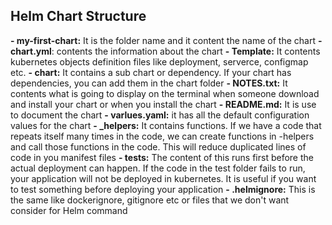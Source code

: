 ## Helm Chart Structure
**- my-first-chart:** It is the folder name and it content the name of the chart
**- chart.yml**: contents the information about the chart
**- Template:** It contents kubernetes objects definition files like deployment, serverce, configmap etc.
**- chart:** It contains a sub chart or dependency. If your chart has dependencies, you can add them in the chart folder
**- NOTES.txt:** It contents what is going to display on the terminal when someone download and install your chart or when you install the chart
**- README.md:** It is use to document the chart
**- varlues.yaml:** it has all the default configuration values for the chart
**- _helpers:** It contains functions. If we have a code that repeats itself many times in the code, we can create functions in -helpers and call those functions in the code. This will reduce duplicated lines of code in you manifest files
**- tests:** The content of this runs first before the actual deployment can happen. If the code in the test folder fails to run, your application will not be deployed in kubernetes. It is useful if you want to test something before deploying your application
**- .helmignore:** This is the same like dockerignore, gitignore etc or files that we don't want consider for Helm command